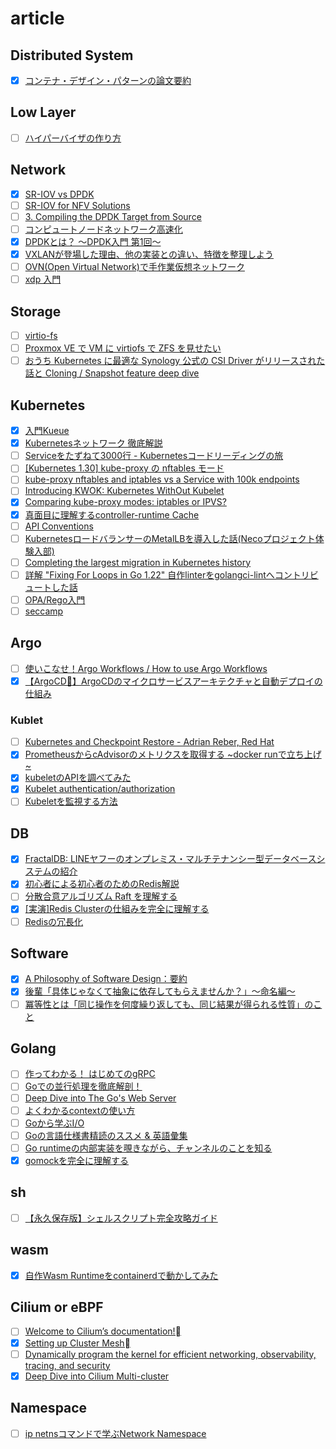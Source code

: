 # article
## Distributed System
- [x] [コンテナ・デザイン・パターンの論文要約](https://qiita.com/MahoTakara/items/03fc0afe29379026c1f3)
## Low Layer
- [ ] [ハイパーバイザの作り方](https://syuu1228.github.io/howto_implement_hypervisor/)

## Network
- [x] [SR-IOV vs DPDK](https://qiita.com/cchen/items/b9e88bdbd70239965a3e)
- [ ] [SR-IOV for NFV Solutions](https://cupdf.com/document/sr-iov-for-nfv-solutions-intel-7-sr-iov-for-nfv-solutions-practical-considerations.html?page=1)
- [ ] [3. Compiling the DPDK Target from Source](https://doc.dpdk.org/guides/linux_gsg/build_dpdk.html#compiling-and-installing-dpdk-system-wide)
- [ ] [コンピュートノードネットワーク高速化](https://vos.line-scdn.net/landpress-content-v2_1761/1667294893910.pdf)
- [x] [DPDKとは？ ～DPDK入門 第1回～](https://www.ntt-tx.co.jp/column/dpdk_blog/20180920/)
- [x] [VXLANが登場した理由、他の実装との違い、特徴を整理しよう](https://atmarkit.itmedia.co.jp/ait/spv/1412/03/news009.html)
- [ ] [OVN(Open Virtual Network)で手作業仮想ネットワーク](https://zenn.dev/callus_corn/articles/fb921908ec357d)
- [ ] [xdp 入門](https://terassyi.net/posts/2021/10/18/intro-xdp.html)

## Storage
- [ ] [virtio-fs](https://static.sched.com/hosted_files/kvmforum2019/ff/virtio-fs_%20A%20Shared%20File%20System%20for%20Virtual%20Machines.pdf)
- [ ] [Proxmox VE で VM に virtiofs で ZFS を見せたい](https://akam1o.hatenablog.jp/entry/2023/09/18/210153)
- [ ] [おうち Kubernetes に最適な Synology 公式の CSI Driver がリリースされた話と Cloning / Snapshot feature deep dive](https://amsy810.hateblo.jp/entry/2021/12/01/061430)

## Kubernetes
- [x] [入門Kueue](https://gihyo.jp/article/2022/10/kubernetes-cloudnative-topics-03)
- [x] [Kubernetesネットワーク 徹底解説](https://zenn.dev/taisho6339/books/fc6facfb640d242dc7ec/viewer/9187c6)
- [ ] [Serviceをたずねて3000行 - Kubernetesコードリーディングの旅](https://zenn.dev/ryusa/articles/3000-lines-in-search-of-service)
- [ ] [[Kubernetes 1.30] kube-proxy の nftables モード](https://zenn.dev/toversus/articles/dcb888d73f0615)
- [ ] [kube-proxy nftables and iptables vs a Service with 100k endpoints](https://gist.github.com/aojea/f9ca1a51e2afd03621744c95bfdab5b8)
- [ ] [Introducing KWOK: Kubernetes WithOut Kubelet](https://kubernetes.io/blog/2023/03/01/introducing-kwok/)
- [x] [Comparing kube-proxy modes: iptables or IPVS?](https://www.tigera.io/blog/comparing-kube-proxy-modes-iptables-or-ipvs/)
- [x] [真面目に理解するcontroller-runtime Cache](https://zenn.dev/shuheiktgw/articles/129c26e74750e2)
- [ ] [API Conventions](https://github.com/kubernetes/community/blob/master/contributors/devel/sig-architecture/api-conventions.md#spec-and-status)
- [ ] [KubernetesロードバランサーのMetalLBを導入した話(Necoプロジェクト体験入部)](https://blog.cybozu.io/entry/2019/03/25/093000)
- [ ] [Completing the largest migration in Kubernetes history](https://kubernetes.io/blog/2024/05/20/completing-cloud-provider-migration/)
- [ ] [詳解 "Fixing For Loops in Go 1.22" 自作linterをgolangci-lintへコントリビュートした話](https://speakerdeck.com/qualiarts/xiang-jie-fixing-for-loops-in-go-1-dot-22-zi-zuo-linterwogolangci-linthekontoribiyutositahua)
- [ ] [OPA/Rego入門](https://zenn.dev/mizutani/books/d2f1440cfbba94)
- [ ] [seccamp](https://github.com/kyohmizu/seccamp2024-B6?tab=readme-ov-file)

## Argo
- [ ] [使いこなせ！Argo Workflows / How to use Argo Workflows](https://speakerdeck.com/makocchi/how-to-use-argo-workflows)
- [x] [【ArgoCD🐙】ArgoCDのマイクロサービスアーキテクチャと自動デプロイの仕組み](https://hiroki-hasegawa.hatenablog.jp/entry/2023/05/02/145115)

### Kublet
- [ ] [Kubernetes and Checkpoint Restore - Adrian Reber, Red Hat](https://www.youtube.com/watch?v=0RUDoTi-Lw4)
- [x] [PrometheusからcAdvisorのメトリクスを取得する ~docker runで立ち上げ~](https://qiita.com/FY0323/items/554acc3b497b6a4c8015)
- [x] [kubeletのAPIを調べてみた](https://zenn.dev/hhiroshell/articles/getting-started-with-kubelet-api)
- [x] [Kubelet authentication/authorization](https://kubernetes.io/docs/reference/access-authn-authz/kubelet-authn-authz/)
- [ ] [Kubeletを監視する方法](https://sysdig.jp/blog/how-to-monitor-kubelet/)

## DB
- [x] [FractalDB: LINEヤフーのオンプレミス・マルチテナンシー型データベースシステムの紹介](https://techblog.lycorp.co.jp/ja/20240516b)
- [x] [初心者による初心者のためのRedis解説](https://qiita.com/keinko/items/60c844bcf329bd3f4af8)
- [ ] [分散合意アルゴリズム Raft を理解する](https://qiita.com/torao@github/items/5e2c0b7b0ea59b475cce)
- [x] [[実演]Redis Clusterの仕組みを完全に理解する](https://qiita.com/keitatata/items/44678ad472e61a4606c5)
- [ ] [Redisの冗長化](https://www.sraoss.co.jp/tech-blog/redis/redis-ha/)

## Software
- [x] [A Philosophy of Software Design：要約](https://qiita.com/immrshc/items/73f9a9c5d7453273e371)
- [x] [後輩「具体じゃなくて抽象に依存してもらえませんか？」〜命名編〜](https://qiita.com/Yametaro/items/caf16bd79402b1c820e6)
- [ ] [冪等性とは「同じ操作を何度繰り返しても、同じ結果が得られる性質」のこと](https://qiita.com/suin/items/316cb8aaf8dfcf11abae)

## Golang
- [ ] [作ってわかる！ はじめてのgRPC](https://zenn.dev/hsaki/books/golang-grpc-starting)
- [ ] [Goでの並行処理を徹底解剖！](https://zenn.dev/hsaki/books/golang-concurrency)
- [ ] [Deep Dive into The Go's Web Server](https://zenn.dev/hsaki/books/golang-httpserver-internal)
- [ ] [よくわかるcontextの使い方](https://zenn.dev/hsaki/books/golang-context)
- [ ] [Goから学ぶI/O](https://zenn.dev/hsaki/books/golang-io-package)
- [ ] [Goの言語仕様書精読のススメ & 英語彙集](https://zenn.dev/hsaki/articles/gospecdictionary#%E8%8B%B1%E8%AA%9E%E8%BE%9E%E6%9B%B8)
- [ ] [Go runtimeの内部実装を覗きながら、チャンネルのことを知る](https://qiita.com/zreactor/items/1cef0c7ba31aac5402bb)
- [x] [gomockを完全に理解する](https://zenn.dev/sanpo_shiho/articles/01da627ead98f5)

## sh
- [ ] [【永久保存版】シェルスクリプト完全攻略ガイド](https://qiita.com/osw_nuco/items/a5d7173c1e443030875f)

## wasm
- [x] [自作Wasm Runtimeをcontainerdで動かしてみた](https://zenn.dev/skanehira/articles/2023-09-18-rust-wasm-runtime-containerd)

## Cilium or eBPF
- [ ] [Welcome to Cilium’s documentation!](https://docs.cilium.io/en/stable/#getting-started)
- [x] [Setting up Cluster Mesh](https://docs.cilium.io/en/stable/network/clustermesh/clustermesh/)
- [ ] [Dynamically program the kernel for efficient networking, observability, tracing, and security](https://ebpf.io/)
- [x] [Deep Dive into Cilium Multi-cluster](https://cilium.io/blog/2019/03/12/clustermesh/)

## Namespace
- [ ] [ip netnsコマンドで学ぶNetwork Namespace](https://christina04.hatenablog.com/entry/network-namespace) 
